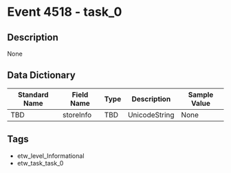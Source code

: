# Event 4518 - task_0

## Description
None

## Data Dictionary
|Standard Name|Field Name|Type|Description|Sample Value|
|---|---|---|---|---|
|TBD|storeInfo|TBD|UnicodeString|None|None|

## Tags
* etw_level_Informational
* etw_task_task_0